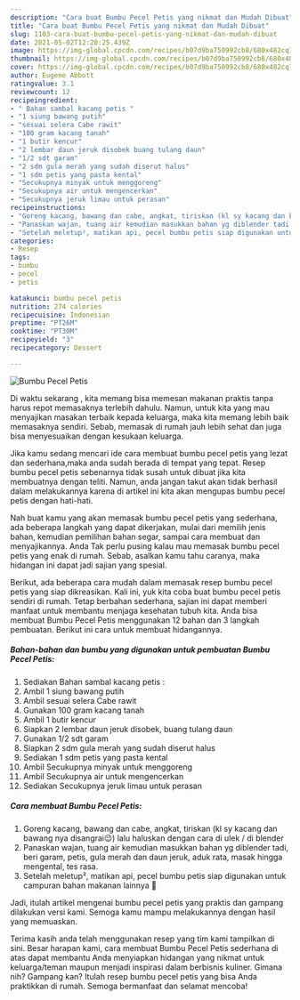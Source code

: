 ```yaml
---
description: "Cara buat Bumbu Pecel Petis yang nikmat dan Mudah Dibuat"
title: "Cara buat Bumbu Pecel Petis yang nikmat dan Mudah Dibuat"
slug: 1103-cara-buat-bumbu-pecel-petis-yang-nikmat-dan-mudah-dibuat
date: 2021-05-02T12:20:25.439Z
image: https://img-global.cpcdn.com/recipes/b07d9ba750992cb8/680x482cq70/bumbu-pecel-petis-foto-resep-utama.jpg
thumbnail: https://img-global.cpcdn.com/recipes/b07d9ba750992cb8/680x482cq70/bumbu-pecel-petis-foto-resep-utama.jpg
cover: https://img-global.cpcdn.com/recipes/b07d9ba750992cb8/680x482cq70/bumbu-pecel-petis-foto-resep-utama.jpg
author: Eugene Abbott
ratingvalue: 3.1
reviewcount: 12
recipeingredient:
- " Bahan sambal kacang petis "
- "1 siung bawang putih"
- "sesuai selera Cabe rawit"
- "100 gram kacang tanah"
- "1 butir kencur"
- "2 lembar daun jeruk disobek buang tulang daun"
- "1/2 sdt garam"
- "2 sdm gula merah yang sudah diserut halus"
- "1 sdm petis yang pasta kental"
- "Secukupnya minyak untuk menggoreng"
- "Secukupnya air untuk mengencerkan"
- "Secukupnya jeruk limau untuk perasan"
recipeinstructions:
- "Goreng kacang, bawang dan cabe, angkat, tiriskan (kl sy kacang dan bawang nya disangrai😉) lalu haluskan dengan cara di ulek / di blender"
- "Panaskan wajan, tuang air kemudian masukkan bahan yg diblender tadi, beri garam, petis, gula merah dan daun jeruk, aduk rata, masak hingga mengental, tes rasa."
- "Setelah meletup², matikan api, pecel bumbu petis siap digunakan untuk campuran bahan makanan lainnya 🤗"
categories:
- Resep
tags:
- bumbu
- pecel
- petis

katakunci: bumbu pecel petis 
nutrition: 274 calories
recipecuisine: Indonesian
preptime: "PT26M"
cooktime: "PT30M"
recipeyield: "3"
recipecategory: Dessert

---
```



![Bumbu Pecel Petis](https://img-global.cpcdn.com/recipes/b07d9ba750992cb8/680x482cq70/bumbu-pecel-petis-foto-resep-utama.jpg)

Di waktu  sekarang , kita memang bisa memesan makanan praktis tanpa harus repot memasaknya terlebih dahulu. Namun, untuk kita yang mau menyajikan masakan terbaik kepada keluarga, maka kita memang lebih baik memasaknya sendiri. Sebab, memasak di rumah jauh lebih sehat dan juga bisa menyesuaikan dengan kesukaan keluarga.

Jika kamu sedang mencari ide cara membuat bumbu pecel petis yang lezat dan sederhana,maka anda sudah berada di tempat yang tepat. Resep bumbu pecel petis  sebenarnya tidak susah untuk dibuat jika kita membuatnya dengan teliti. Namun, anda jangan takut akan tidak berhasil dalam melakukannya 
karena di artikel ini kita akan mengupas bumbu pecel petis dengan hati-hati.  



Nah buat kamu yang akan memasak bumbu pecel petis yang sederhana, ada beberapa langkah yang dapat dikerjakan, mulai dari memilih jenis bahan, kemudian pemilihan bahan segar, sampai cara membuat dan menyajikannya. Anda Tak perlu pusing kalau mau memasak bumbu pecel petis yang enak di rumah. Sebab, asalkan kamu  tahu caranya, maka hidangan ini dapat jadi sajian yang spesial.

Berikut, ada beberapa cara mudah dalam memasak resep bumbu pecel petis yang siap dikreasikan. Kali ini, yuk kita coba buat bumbu pecel petis sendiri di rumah. Tetap berbahan sederhana, sajian ini dapat memberi manfaat untuk membantu menjaga kesehatan tubuh kita. Anda bisa membuat Bumbu Pecel Petis menggunakan 12 bahan dan 3 langkah pembuatan. Berikut ini cara untuk membuat hidangannya.

<!--inarticleads1-->

##### Bahan-bahan dan bumbu yang digunakan untuk pembuatan Bumbu Pecel Petis:

1. Sediakan  Bahan sambal kacang petis :
1. Ambil 1 siung bawang putih
1. Ambil sesuai selera Cabe rawit
1. Gunakan 100 gram kacang tanah
1. Ambil 1 butir kencur
1. Siapkan 2 lembar daun jeruk disobek, buang tulang daun
1. Gunakan 1/2 sdt garam
1. Siapkan 2 sdm gula merah yang sudah diserut halus
1. Sediakan 1 sdm petis yang pasta kental
1. Ambil Secukupnya minyak untuk menggoreng
1. Ambil Secukupnya air untuk mengencerkan
1. Sediakan Secukupnya jeruk limau untuk perasan




<!--inarticleads2-->

##### Cara membuat Bumbu Pecel Petis:

1. Goreng kacang, bawang dan cabe, angkat, tiriskan (kl sy kacang dan bawang nya disangrai😉) lalu haluskan dengan cara di ulek / di blender
1. Panaskan wajan, tuang air kemudian masukkan bahan yg diblender tadi, beri garam, petis, gula merah dan daun jeruk, aduk rata, masak hingga mengental, tes rasa.
1. Setelah meletup², matikan api, pecel bumbu petis siap digunakan untuk campuran bahan makanan lainnya 🤗




Jadi, itulah artikel mengenai  bumbu pecel petis  yang praktis dan gampang dilakukan versi kami. Semoga kamu mampu melakukannya dengan hasil yang memuaskan. 

Terima kasih anda telah menggunakan resep yang tim kami tampilkan di sini. Besar harapan kami, cara membuat  Bumbu Pecel Petis sederhana di atas dapat membantu Anda menyiapkan hidangan yang nikmat untuk keluarga/teman maupun menjadi inspirasi dalam berbisnis kuliner. Gimana nih? Gampang kan? Itulah resep bumbu pecel petis yang bisa Anda praktikkan di rumah. Semoga bermanfaat dan selamat mencoba!

